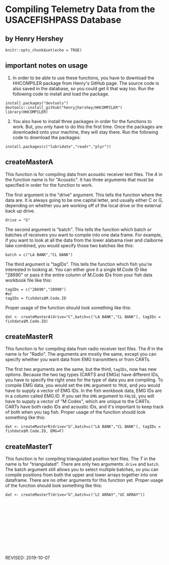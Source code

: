 
# Compiling Telemetry Data from the USACEFISHPASS Database
## by Henry Hershey


```{r setup, include=FALSE}
knitr::opts_chunk$set(echo = TRUE)
```


## important notes on usage
1. In order to be able to use these functions, you have to download the HHCOMPILER package from Henry's GitHub page. The source code is also saved in the database, so you could get it that way too. Run the following code to install and load the package.

```{r eval=F}
install.packages("devtools")
devtools::install_github("henryjhershey/HHCOMPILER")
library(HHCOMPILER)
```

2. You also have to install three packages in order for the functions to work. But, you only have to do this the first time. Once the packages are downloaded onto your machine, they will stay there. Run the following code to download the packages:
```{r eval=F}
install.packages(c("lubridate","readr","plyr"))
```


## createMasterA

This function is for compiling data from acoustic receiver text files. The *A* in the function name is for "Acoustic". It has three arguments that must be specified in order for the function to work.

The first argument is the "drive" argument. This tells the function where the data are. It is always going to be one capital letter, and usually either C or G, depending on whether you are working off of the local drive or the external back up drive.
```{r eval=F}
drive = "G"
```

The second argument is "batch". This tells the function which batch or batches of receivers you want to compile into one data frame. For example, if you want to look at all the data from the lower alabama river and claiborne lake combined, you would specify those two batches like this: 

```{r eval=F}
batch = c("LA BANK","CL BANK")
```


The third argument is "tagIDs". This tells the function which fish you're interested in looking at. You can either give it a single M.Code ID like "28690" or pass it the entire column of M.Code IDs from your fish data workbook file like this:

```{r eval=F}
tagIDs = c("28690","28990") 
#or
tagIDs = fishdata$M.Code.ID
```

Proper usage of the function should look something like this:
```{r eval=F}
dat <- createMasterA(drive="C",batch=c("LA BANK","CL BANK"), tagIDs = fishdata$M.Code.ID)
```


## createMasterR

This function is for compiling data from radio receiver text files. The *R* in the name is for "Radio". The arguments are mostly the same, except you can specify whether you want data from EMG transmitters or from CARTs.

The first two arguments are the same, but the third, `tagIDs`, now has new options. Because the two tag types (CARTS and EMGs) have different IDs, you have to specify the right ones for the type of data you are compiling. To compile EMG data, you would set the `EMG` argument to `TRUE`, and you would have to supply a vector of EMG IDs. In the fish workbook data, EMG IDs are in a column called EMG.ID. If you set the `EMG` argument to `FALSE`, you will have to supply a vector of "M Codes", which are unique to the CARTs. CARTs have both radio IDs and acoustic IDs, and it's important to keep track of both when you tag fish. 
Proper usage of the function should look something like this:
```{r eval=F}
dat <- createMasterR(drive="G",batch=c("LA BANK","CL BANK"), tagIDs = fishdata$M.Code.ID, EMG=F)
```


## createMasterT

This function is for compiling triangulated position text files. The *T* in the name is for "triangulated". There are only two arguments: `drive` and `batch`. The batch argument still allows you to select multiple batches, so you can compile positions from both the upper and lower arrays together into one dataframe. There are no other arguments for this function yet.
Proper usage of the function should look something like this:
```{r eval=F}
dat <- createMasterT(drive="G",batch=c("LC ARRAY","UC ARRAY"))
```
\
\
\
\
\
\
\
\
\
\
REVISED: 2019-10-07
